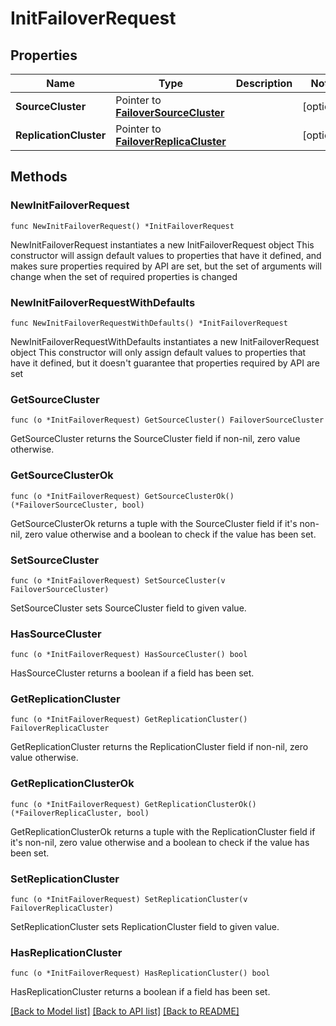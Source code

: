 # InitFailoverRequest

## Properties

Name | Type | Description | Notes
------------ | ------------- | ------------- | -------------
**SourceCluster** | Pointer to [**FailoverSourceCluster**](FailoverSourceCluster.md) |  | [optional] 
**ReplicationCluster** | Pointer to [**FailoverReplicaCluster**](FailoverReplicaCluster.md) |  | [optional] 

## Methods

### NewInitFailoverRequest

`func NewInitFailoverRequest() *InitFailoverRequest`

NewInitFailoverRequest instantiates a new InitFailoverRequest object
This constructor will assign default values to properties that have it defined,
and makes sure properties required by API are set, but the set of arguments
will change when the set of required properties is changed

### NewInitFailoverRequestWithDefaults

`func NewInitFailoverRequestWithDefaults() *InitFailoverRequest`

NewInitFailoverRequestWithDefaults instantiates a new InitFailoverRequest object
This constructor will only assign default values to properties that have it defined,
but it doesn't guarantee that properties required by API are set

### GetSourceCluster

`func (o *InitFailoverRequest) GetSourceCluster() FailoverSourceCluster`

GetSourceCluster returns the SourceCluster field if non-nil, zero value otherwise.

### GetSourceClusterOk

`func (o *InitFailoverRequest) GetSourceClusterOk() (*FailoverSourceCluster, bool)`

GetSourceClusterOk returns a tuple with the SourceCluster field if it's non-nil, zero value otherwise
and a boolean to check if the value has been set.

### SetSourceCluster

`func (o *InitFailoverRequest) SetSourceCluster(v FailoverSourceCluster)`

SetSourceCluster sets SourceCluster field to given value.

### HasSourceCluster

`func (o *InitFailoverRequest) HasSourceCluster() bool`

HasSourceCluster returns a boolean if a field has been set.

### GetReplicationCluster

`func (o *InitFailoverRequest) GetReplicationCluster() FailoverReplicaCluster`

GetReplicationCluster returns the ReplicationCluster field if non-nil, zero value otherwise.

### GetReplicationClusterOk

`func (o *InitFailoverRequest) GetReplicationClusterOk() (*FailoverReplicaCluster, bool)`

GetReplicationClusterOk returns a tuple with the ReplicationCluster field if it's non-nil, zero value otherwise
and a boolean to check if the value has been set.

### SetReplicationCluster

`func (o *InitFailoverRequest) SetReplicationCluster(v FailoverReplicaCluster)`

SetReplicationCluster sets ReplicationCluster field to given value.

### HasReplicationCluster

`func (o *InitFailoverRequest) HasReplicationCluster() bool`

HasReplicationCluster returns a boolean if a field has been set.


[[Back to Model list]](../README.md#documentation-for-models) [[Back to API list]](../README.md#documentation-for-api-endpoints) [[Back to README]](../README.md)


